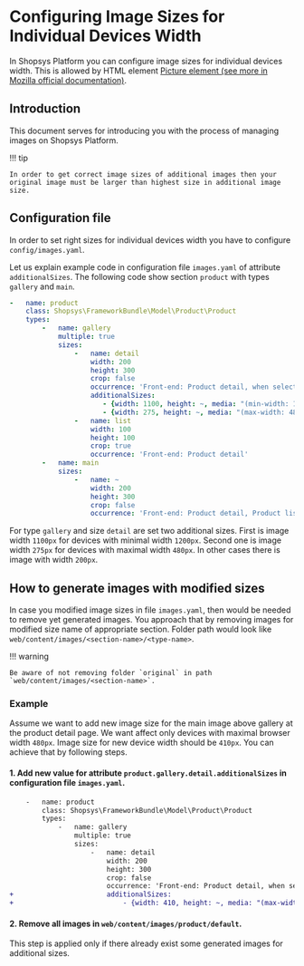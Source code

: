 # Configuring Image Sizes for Individual Devices Width
In Shopsys Platform you can configure image sizes for individual devices width. This is allowed by HTML element [Picture element (see more in Mozilla official documentation)](https://developer.mozilla.org/en-US/docs/Web/HTML/Element/picture).

## Introduction
This document serves for introducing you with the process of managing images on Shopsys Platform.

!!! tip

    In order to get correct image sizes of additional images then your original image must be larger than highest size in additional image size.

## Configuration file
In order to set right sizes for individual devices width you have to configure `config/images.yaml`.

Let us explain example code in configuration file `images.yaml` of attribute `additionalSizes`. The following code show section `product` with types `gallery` and `main`.
```yml
-   name: product
    class: Shopsys\FrameworkBundle\Model\Product\Product
    types:
        -   name: gallery
            multiple: true
            sizes:
                -   name: detail
                    width: 200
                    height: 300
                    crop: false
                    occurrence: 'Front-end: Product detail, when selected'
                    additionalSizes:
                       - {width: 1100, height: ~, media: "(min-width: 1200px)"}
                       - {width: 275, height: ~, media: "(max-width: 480px)"}
                -   name: list
                    width: 100
                    height: 100
                    crop: true
                    occurrence: 'Front-end: Product detail'
        -   name: main
            sizes:
                -   name: ~
                    width: 200
                    height: 300
                    crop: false
                    occurrence: 'Front-end: Product detail, Product list'
```
For type `gallery` and size `detail` are set two additional sizes. First is image width `1100px` for devices with minimal width `1200px`. Second one is image width `275px` for devices with maximal width `480px`. In other cases there is image with width `200px`.

## How to generate images with modified sizes
In case you modified image sizes in file `images.yaml`, then would be needed to remove yet generated images. You approach that by removing images for modified size name of appropriate section. Folder path would look like `web/content/images/<section-name>/<type-name>`.

!!! warning

    Be aware of not removing folder `original` in path `web/content/images/<section-name>`.

### Example
Assume we want to add new image size for the main image above gallery at the product detail page. We want affect only devices with maximal browser width `480px`. Image size for new device width should be `410px`. You can achieve that by following steps.

#### 1. Add new value for attribute `product.gallery.detail.additionalSizes` in configuration file `images.yaml`.

```diff
    -   name: product
        class: Shopsys\FrameworkBundle\Model\Product\Product
        types:
            -   name: gallery
                multiple: true
                sizes:
                    -   name: detail
                        width: 200
                        height: 300
                        crop: false
                        occurrence: 'Front-end: Product detail, when selected'
+                       additionalSizes:
+                           - {width: 410, height: ~, media: "(max-width: 480px)"}
```

#### 2. Remove all images in `web/content/images/product/default`.
This step is applied only if there already exist some generated images for additional sizes.
